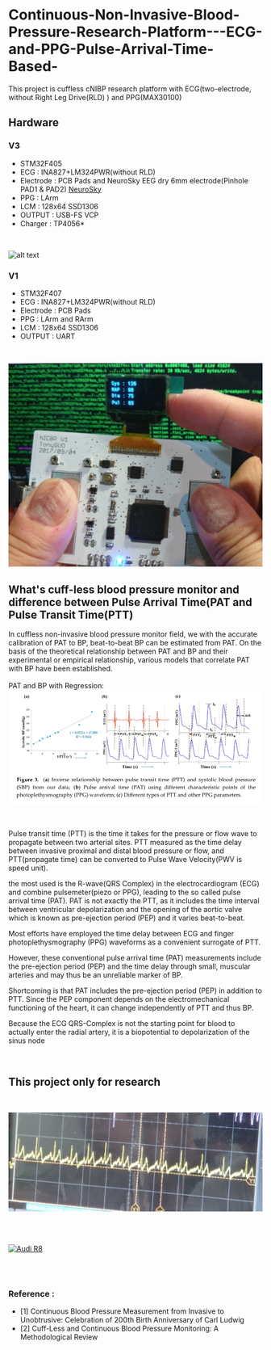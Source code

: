 # Continuous-Non-Invasive-Blood-Pressure-Research-Platform---ECG-and-PPG-Pulse-Arrival-Time-Based-
This project is cuffless cNIBP research platform with ECG(two-electrode, without Right Leg Drive(RLD) ) and PPG(MAX30100)

## Hardware

### V3

- STM32F405
- ECG : INA827+LM324PWR(without RLD)
- Electrode : PCB Pads and NeuroSky EEG dry 6mm electrode(Pinhole PAD1 & PAD2) [NeuroSky](http://neurosky.com)
- PPG : LArm
- LCM : 128x64 SSD1306
- OUTPUT : USB-FS VCP
- Charger : TP4056*

</br>

![alt text](https://github.com/GCY/Continuous-Non-Invasive-Blood-Pressure-Research-Platform---ECG-and-PPG-Pulse-Arrival-Time-Based-/blob/master/v3%20pic.jpg?raw=true)

### V1
- STM32F407
- ECG : INA827+LM324PWR(without RLD)
- Electrode : PCB Pads
- PPG : LArm and RArm
- LCM : 128x64 SSD1306
- OUTPUT : UART

</br>

![alt text](https://github.com/GCY/Continuous-Non-Invasive-Blood-Pressure-Research-Platform---ECG-and-PPG-Pulse-Arrival-Time-Based-/blob/master/example.png?raw=true)

## What's cuff-less blood pressure monitor and difference between Pulse Arrival Time(PAT and Pulse Transit Time(PTT)
In cuffless non-invasive blood pressure monitor field, we with the accurate calibration of PAT to BP, beat-to-beat BP can be estimated from PAT. On the basis of the theoretical relationship between PAT and BP and their experimental or empirical relationship, various models that correlate PAT with BP have been established.</br>
</br>
PAT and BP with Regression: </br>
![alt text](https://github.com/GCY/Continuous-Non-Invasive-Blood-Pressure-Research-Platform---ECG-and-PPG-Pulse-Arrival-Time-Based-/blob/master/PAT%20and%20Regression.png?raw=true)

</br>
</br>
Pulse transit time (PTT) is the time it takes for the pressure or flow wave to propagate between two arterial sites.
PTT measured as the time delay between invasive proximal and distal blood pressure or flow, and PTT(propagate time) can be converted to Pulse Wave Velocity(PWV is speed unit).

the most used is the R-wave(QRS Complex) in the electrocardiogram (ECG) and combine pulsemeter(piezo or PPG), leading to the so called pulse arrival time (PAT). 
PAT is not exactly the PTT, as it includes the time interval between ventricular depolarization and the opening of the aortic valve which is known as pre-ejection period (PEP) and it varies beat-to-beat.

Most efforts have employed the time delay between ECG and finger photoplethysmography (PPG) waveforms as a convenient surrogate of PTT. 

However, these conventional pulse arrival time (PAT) measurements include the pre-ejection period (PEP) and the time delay through small,
muscular arteries and may thus be an unreliable marker of BP.


Shortcoming is that PAT includes the pre-ejection period (PEP) in addition to PTT. 
Since the PEP component depends on the electromechanical functioning of the heart, it can change independently of PTT and thus BP. 

Because the ECG QRS-Complex is not the starting point for blood to actually enter the radial artery, it is a biopotential to depolarization of the sinus node

</br>

## This project only for research</br>
</br>

![alt text](https://github.com/GCY/Continuous-Non-Invasive-Blood-Pressure-Research-Platform---ECG-and-PPG-Pulse-Arrival-Time-Based-/blob/master/ecg%20osc.png?raw=true)

</br>
</br>

[![Audi R8](http://img.youtube.com/vi/lEdaMjn-bFg/0.jpg)](https://youtu.be/lEdaMjn-bFg)

</br>
</br>

### Reference :
- [1] Continuous Blood Pressure Measurement from Invasive to Unobtrusive: Celebration of 200th Birth Anniversary of Carl Ludwig</br>
- [2] Cuff-Less and Continuous Blood Pressure Monitoring: A Methodological Review</br>

